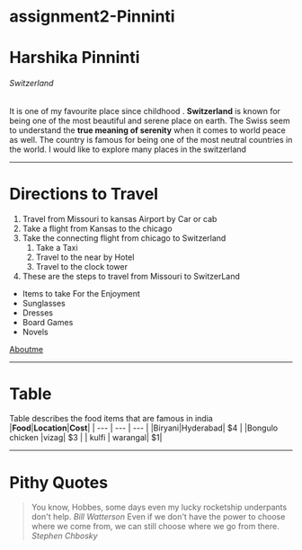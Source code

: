 # assignment2-Pinninti
# Harshika Pinninti
######  Switzerland
It is one of my favourite place since childhood . **Switzerland** is known for being one of the most beautiful and serene place on earth. The Swiss seem to understand the __true meaning of serenity__ when it comes to world peace as well. The country is famous for being one of the most neutral countries in the world. I would like to explore many places in the switzerland

***
# Directions to Travel 
1. Travel from Missouri to kansas Airport by Car or cab
2. Take a flight from Kansas to the chicago
3. Take the connecting flight from chicago to Switzerland
   1. Take a Taxi
   2. Travel to the near by Hotel
   3. Travel to the clock tower
4. These are the steps to travel from Missouri to SwitzerLand
 - Items to take For the Enjoyment
 - Sunglasses
 - Dresses
 - Board Games
 - Novels


[Aboutme](AboutMe.md)

***
# Table
Table describes the food items that are famous in india
|**Food**|__Location__|**Cost**|
| --- | --- | --- |
|Biryani|Hyderabad| $4 |
|Bongulo chicken |vizag| $3 |
| kulfi | warangal| $1|

***
# Pithy Quotes
>You know, Hobbes, some days even my lucky rocketship underpants don't help. *Bill Watterson*
>Even if we don't have the power to choose where we come from, we can still choose where we go from there. *Stephen Chbosky*
  


    